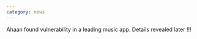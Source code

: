 ```yaml
---
category: news
---
```


Ahaan found vulnerability in a leading music app. Details revealed later !!!